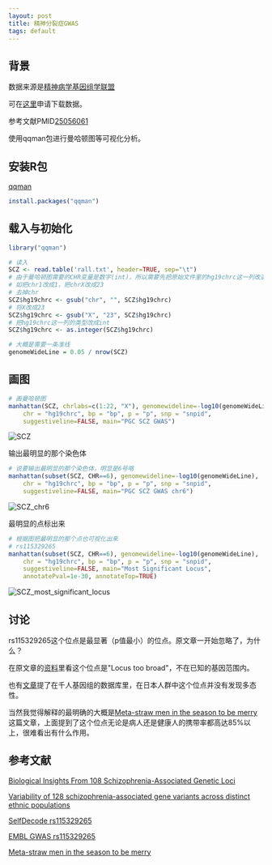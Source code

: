 ```yaml
---
layout: post
title: 精神分裂症GWAS
tags: default
---
```


背景
---
数据来源是[精神病学基因组学联盟](https://www.med.unc.edu/pgc)

可在[这里](https://www.med.unc.edu/pgc/results-and-downloads/data-use-agreement-forms/SCZSNP_data_download_agreement)申请下载数据。

参考文献PMID[25056061](https://www.ncbi.nlm.nih.gov/pubmed/25056061)

使用qqman包进行曼哈顿图等可视化分析。

安装R包
---
[qqman](https://github.com/stephenturner/qqman)
```R
install.packages("qqman")
```

载入与初始化
---
```R
library("qqman")

# 读入
SCZ <- read.table('rall.txt', header=TRUE, sep="\t")
# 由于曼哈顿图需要的CHR变量是数字(int)，所以需要先把原始文件里的hg19chrc这一列改造一下
# 如把chr1改成1，把chrX改成23
# 去掉chr
SCZ$hg19chrc <- gsub("chr", "", SCZ$hg19chrc)
# 将X改成23
SCZ$hg19chrc <- gsub("X", "23", SCZ$hg19chrc)
# 把hg19chrc这一列的类型改成int
SCZ$hg19chrc <- as.integer(SCZ$hg19chrc)

# 大概是需要一条准线
genomeWideLine = 0.05 / nrow(SCZ)
```

画图
---
```R
# 画曼哈顿图
manhattan(SCZ, chrlabs=c(1:22, "X"), genomewideline=-log10(genomeWideLine),
    chr = "hg19chrc", bp = "bp", p = "p", snp = "snpid",
    suggestiveline=FALSE, main="PGC SCZ GWAS")
```
![SCZ](https://raw.githubusercontent.com/pzweuj/pzweuj.github.io/master/downloads/images/PGC_SCZ_GWAS.jpeg)


输出最明显的那个染色体
```R
# 说要输出最明显的那个染色体，明显是6号咯
manhattan(subset(SCZ, CHR==6), genomewideline=-log10(genomeWideLine),
    chr = "hg19chrc", bp = "bp", p = "p", snp = "snpid",
    suggestiveline=FALSE, main="PGC SCZ GWAS chr6")
```
![SCZ_chr6](https://raw.githubusercontent.com/pzweuj/pzweuj.github.io/master/downloads/images/SCZ_Chr6.jpeg)

最明显的点标出来
```R
# 根据图把最明显的那个点也可视化出来
# rs115329265
manhattan(subset(SCZ, CHR==6), genomewideline=-log10(genomeWideLine),
    chr = "hg19chrc", bp = "bp", p = "p", snp = "snpid",
    suggestiveline=FALSE, main="Most Significant Locus",
    annotatePval=1e-30, annotateTop=TRUE)
```
![SCZ_most_significant_locus](https://raw.githubusercontent.com/pzweuj/pzweuj.github.io/master/downloads/images/SCZ_most_significant_locus.jpeg)


讨论
---
rs115329265这个位点是最显著（p值最小）的位点。原文章一开始忽略了，为什么？

在原文章的[资料](https://www.ncbi.nlm.nih.gov/pmc/articles/PMC4112379/bin/NIHMS59304-supplement-Supplementary_Information.docx)里看这个位点是"Locus too broad"，不在已知的基因范围内。

也有[文章](https://www.nature.com/articles/tp2016260)提了在千人基因组的数据库里，在日本人群中这个位点并没有发现多态性。

当然我觉得解释的最明确的大概是[Meta-straw men in the season to be merry](https://thepsychologist.bps.org.uk/comment/70#comment-70)这篇文章，上面提到了这个位点无论是病人还是健康人的携带率都高达85%以上，很难看出有什么作用。


参考文献
---
[Biological Insights From 108 Schizophrenia-Associated Genetic Loci](https://www.ncbi.nlm.nih.gov/pmc/articles/PMC4112379/)

[Variability of 128 schizophrenia-associated gene variants across distinct ethnic populations](https://www.nature.com/articles/tp2016260)

[SelfDecode rs115329265](https://www.selfdecode.com/snp/rs115329265/)

[EMBL GWAS rs115329265](https://www.ebi.ac.uk/gwas/search?query=rs115329265)

[Meta-straw men in the season to be merry](https://thepsychologist.bps.org.uk/comment/70#comment-70)



[-_-]:我对你好吧！